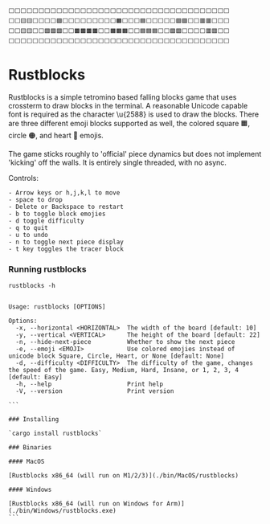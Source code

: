 ```
⬜⬜⬜⬜⬜⬜⬜⬜⬜⬜⬜⬜⬜⬜⬜⬜⬜⬜⬜⬜⬜⬜⬜⬜⬜⬜⬜⬜⬜⬜⬜⬜⬜⬜⬜⬜⬜
⬜⬜🟨🟨⬜⬜⬜⬜🟪⬜⬜⬜⬜⬜⬜⬜⬜⬜🟧⬜⬜⬜🟦⬜⬜⬜⬜⬜🟩🟩⬜⬜🟥🟥⬜⬜⬜
⬜⬜🟨🟨⬜⬜🟪🟪🟪⬜⬜🟫🟫🟫🟫⬜⬜🟧🟧🟧⬜⬜🟦🟦🟦⬜⬜🟩🟩⬜⬜⬜⬜🟥🟥⬜⬜
⬜⬜⬜⬜⬜⬜⬜⬜⬜⬜⬜⬜⬜⬜⬜⬜⬜⬜⬜⬜⬜⬜⬜⬜⬜⬜⬜⬜⬜⬜⬜⬜⬜⬜⬜⬜⬜
```

# Rustblocks

Rustblocks is a simple tetromino based falling blocks game that uses crossterm to draw blocks in the terminal. A reasonable Unicode capable font is required as the character \u{2588} is used to draw the blocks. There are three different emoji blocks supported as well, the colored square 🟧, circle 🟠, and heart 🧡 emojis.

The game sticks roughly to 'official' piece dynamics but does not implement 'kicking' off the walls. It is entirely single threaded, with no async.

Controls:

    - Arrow keys or h,j,k,l to move
    - space to drop
    - Delete or Backspace to restart
    - b to toggle block emojies
    - d toggle difficulty
    - q to quit
    - u to undo
    - n to toggle next piece display
    - t key toggles the tracer block

### Running rustblocks

`rustblocks -h`

````

Usage: rustblocks [OPTIONS]

Options:
  -x, --horizontal <HORIZONTAL>  The width of the board [default: 10]
  -y, --vertical <VERTICAL>      The height of the board [default: 22]
  -n, --hide-next-piece          Whether to show the next piece
  -e, --emoji <EMOJI>            Use colored emojies instead of unicode block Square, Circle, Heart, or None [default: None]
  -d, --difficulty <DIFFICULTY>  The difficulty of the game, changes the speed of the game. Easy, Medium, Hard, Insane, or 1, 2, 3, 4 [default: Easy]
  -h, --help                     Print help
  -V, --version                  Print version

```

### Installing

`cargo install rustblocks`

### Binaries

#### MacOS

[Rustblocks x86_64 (will run on M1/2/3)](./bin/MacOS/rustblocks)

#### Windows

[Rustblocks x86_64 (will run on Windows for Arm)](./bin/Windows/rustblocks.exe)
```
````

